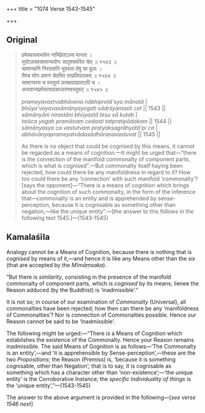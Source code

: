 +++
title = "1074 Verse 1543-1545"

+++
## Original 
>
> प्रमेयवस्त्वभावेन नाभिप्रेताऽस्य मानता ।  
> भूयोऽवयवसामान्ययोगः सादृश्यमस्ति चेत् ॥ १५४३ ॥  
> सामान्यानि निरस्तानि भूयस्ता तेषु सा कुतः ।  
> तैश्च योगः प्रमाणं चेदस्ति तत्प्रतिपादकम् ॥ १५४४ ॥  
> सामान्यस्य च वस्तुत्वं प्रत्यक्षग्राह्यताऽपि च ।  
> अभावान्यप्रमेयत्वादसाधारणवस्तुवत् ॥ १५४५ ॥ 
>
> *prameyavastvabhāvena nābhipretā'sya mānatā* \|  
> *bhūyo'vayavasāmānyayogaḥ sādṛśyamasti cet* \|\| 1543 \|\|  
> *sāmānyāni nirastāni bhūyastā teṣu sā kutaḥ* \|  
> *taiśca yogaḥ pramāṇaṃ cedasti tatpratipādakam* \|\| 1544 \|\|  
> *sāmānyasya ca vastutvaṃ pratyakṣagrāhyatā'pi ca* \|  
> *abhāvānyaprameyatvādasādhāraṇavastuvat* \|\| 1545 \|\| 
>
> As there is no object that could be cognised by this means, it cannot be regarded as a means of cognition.—It might be urged that—“there is the connection of the manifold commonalty of component parts, which is what is cognised”.—But commonalty itself haying been rejected, how could there be any manifoldness in regard to it? How too could there be any ‘connection’ with such manifold ‘commonalty’? [says the opponent]—“There is a means of cognition which brings about the cognition of such commonalty, in the form of the inference that—commonalty is an entity and is apprehended by sense-perception, because it is cognisable as something other than negation,—like the unique entity”.—[the answer to this follows in the following text 1545.]—(1543-1545)



## Kamalaśīla

Analogy cannot be a Means of Cognition, because there is nothing that is *cognised* by means of it,—and hence it is like any Means other than the *six* (that are accepted by the *Mīmāṃsaka*).

“But there is *similarity*, consisting in the presence of the manifold commonalty of component parts, which is *cognised* by its means; lienee the Reason adduced (by the Buddhist) is ‘inadmissible’.”

It is not so; in course of our examination of *Commonalty* (Universal), all commonalties have been rejected; how then can there be any ‘manifoldness of Commonalties’? Nor is connection of Commonalties possible. Hence our Reason cannot be said to be ‘Inadmissible’.

The following might be urged:—“There *is* a Means of Cognition which establishes the existence of the Commonalty. Hence your Reason remains inadmissible. The said Means of Gognition is as follows—‘The Commonalty is an entity’,—and ‘it is apprehensible by Sense-perception’,—these are the two *Propositions*; the Reason (Premiss) is, ‘because it is something cognisable, other than Negation’; that is to say, it is cognisable as something which has a character other than ‘non-existence’;—‘the unique entity’ is the Corroborative Instance; the *specific Individuality of things* is the ‘unique entity’,”—(1543-1545)

The answer to the above argument is provided in the following—[*see verse 1546 next*]



